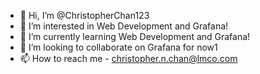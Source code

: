 - 👋 Hi, I’m @ChristopherChan123
- 👀 I’m interested in Web Development and Grafana!
- 🌱 I’m currently learning Web Development and Grafana!
- 💞️ I’m looking to collaborate on Grafana for now1
- 📫 How to reach me - christopher.n.chan@lmco.com

<!---
ChristopherChan123/ChristopherChan123 is a ✨ special ✨ repository because its `README.md` (this file) appears on your GitHub profile.
You can click the Preview link to take a look at your changes.
--->
